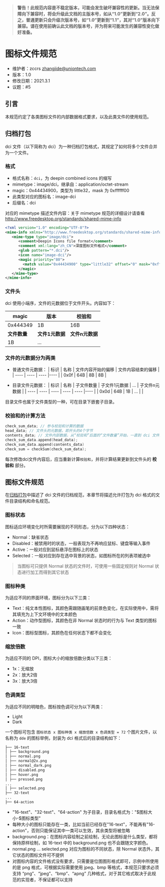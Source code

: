 > __警告！此规范内容是不稳定版本，可能会发生破坏兼容性的更新。当无法保障向下兼容时，将会升级此文档的主版本号，如从“1.0”更新到“2.0”。反之，普通更新只会升级次版本号，如“1.0”更新到“1.1”，其对“1.0”版本向下兼容。请在使用前确认此文档的版本号，并为将来可能发生的兼容性变化做好准备。__

# 图标文件规范

* 维护者：zccrs zhangjide@uniontech.com
* 版本：1.0
* 修改日期：2021.3.1
* 议题：#5

## 引言

本规范约定了各类图标文件的内部数据格式要求，以及此类文件的使用规范。

## 归档打包<a name="package"></a>

dci 文件（以下简称为 dci）为一种归档打包格式，其规定了如何将多个文件合并为一个文件。

### 格式

* 格式名称：`dci`，为 deepin combined icons 的缩写
* mimetype：image/dci，继承自：application/octet-stream
* magic：0x44434900，类型为 little32，mask 为 0xffffff00
* 此类型对应的图标名：image-dci
* 后缀名：dci

对应的 mimetype 描述文件内容：关于 mimetype 规范的详细设计请查看 <http://www.freedesktop.org/standards/shared-mime-info>

```xml
<?xml version="1.0" encoding="UTF-8"?>
<mime-info xmlns="http://www.freedesktop.org/standards/shared-mime-info">
   <mime-type type="image/dci">
      <comment>Deepin Icons file format</comment>
      <comment xml:lang="zh_CN">深度图标文件格式</comment>
      <glob pattern="*.dci"/>
      <icon name="image-dci"/>
      <magic priority="80">
        <match value="0x44434900" type="little32" offset="0" mask="0xffffff00"/>
      </magic>
   </mime-type> 
</mime-info>

```

### 文件头

dci 使用小端序，文件的元数据位于文件开头。内容如下：

| magic | 版本 | 校验和 |
| ---- | ---- | ---- |
| 0x444349 | 1B | 16B |
| __文件数量__ | __文件1元数据__ | __文件n元数据__ |
| 1B | ... |

### 文件的元数据分为两类

* 普通文件元数据：
    | 标识 | 名称 | 文件内容开始的偏移 | 文件内容结束的偏移 |
    | ---- | ---- | ---- |---- |
    | 0x0f | 64B | 8B | 8B |

* 目录文件元数据：
    | 标识 | 名称 | 子文件数量 | 子文件1元数据 | ... | 子文件n元数据 |
    | ---- | ---- | ---- | ---- | ---- |---- |
    | 0x0d | 64B | 1B | ... | |

目录文件也属于文件类型的一种，可在目录下嵌套子目录。

### 校验和的计算方法

```cpp
check_sum_data; // 参与校验和计算的数据
head_data; // 文件头的元数据，即开头的4个字节
contents_data; // 文件内部数据，从“校验和”后面的“文件数量”开始，一直到 dci 文件内容结束
check_sum_data.append(head_data);
check_sum_data.append(contents_data)
check_sum = checkSum(check_sum_data);
```

每次修改dci文件内容后，应当重新计算`校验和`，并将计算结果更新到文件头的 __校验和__ 部分。

## 图标文件规范

在[归档打包](#package)中描述了 dci 文件的归档规范，本章节将描述允许打包为 dci 格式的文件目录结构和命名规范。

### 图标状态

图标适应环境变化时所需要展现的不同形态，分为以下四种状态：

* Normal：缺省状态
* Disabled：被禁用时的状态，一般表现为不再响应鼠标、键盘等输入事件
* Active：一般对应到鼠标悬浮在图标上的状态
* Selected：一般对应到存在选中背景的状态，如图标所在的列表项被选中

> 当图标可只提供 Normal 状态的文件时，可使用一些固定规则对 Normal 状态进行加工而得到其它状态

### 图标种类

为适应不同的界面环境，图标分为以下三类：

* Text：纯文本性图标，其颜色需跟随画笔的前景色变化，在实际使用中，需将其填充为上下文环境中的文本颜色
* Action：动作型图标，其颜色在非 Normal 状态时的行为与 Text 类型的图标一致
* Icon：图标型图标，其颜色在任何状态下都不会变化

### 缩放倍数

为适应不同的 DPI，图标大小的缩放倍数分类以下三类：

* 1x：无缩放
* 2x：放大2倍
* 3x：放大3倍

### 色调类型

为适应不同的明暗色，图标按色调可分为以下两类：

* Light
* Dark

一个图标可包含 `图标状态 x 图标种类 x 缩放倍数 x 色调类型 = 72` 个图片文件，以名称为 `dde` 的图标举例，封装为 dci 格式后的目录结构如下：

```txt
├── 16-text
│ ├── background.png
│ ├── normal.png
│ ├── normal@2x.png
│ ├── normal_dark.png
│ ├── disabled.png
│ ├── hover.png
│ ├── pressed.png
...
│ ├── selected.png
├── 32-text
...
├── 64-action
```

* "16-text"、"32-text"、"64-action" 为子目录，目录名格式为："\$图标大小-$图标类型"
* 每种大小的图标只能存在一类，比如当前已经存在"16-text"，不能再有"16-action"，否则只能保证其中一类可以生效，其余类型将被忽略
* background.png：在图标内容绘制之前绘制，无论此图标是什么类型，都将保持原样绘制，如 16-text 中的 background.png 也不会跟随文字颜色。
* normal.png ... selected.png 对应为图标的不同状态，除 Normal 状态外，其它状态的图标文件可不提供
* 对图标内容的文件格式没有要求，只需要是位图图形格式即可，示例中所使用的是 png 格式，可根据实际需要使用 jpeg、bmp 等格式，本规范只要求必须支持 “png”、“jpeg”、“bmp”、“apng” 几种格式，对于其它格式取决于此规范的实现者，不保证都可以支持
